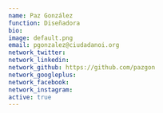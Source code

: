 ```yaml
---
name: Paz González
function: Diseñadora
bio:
image: default.png
email: pgonzalez@ciudadanoi.org
network_twitter:
network_linkedin:
network_github: https://github.com/pazgon
network_googleplus:
network_facebook:
network_instagram:
active: true
---
```

